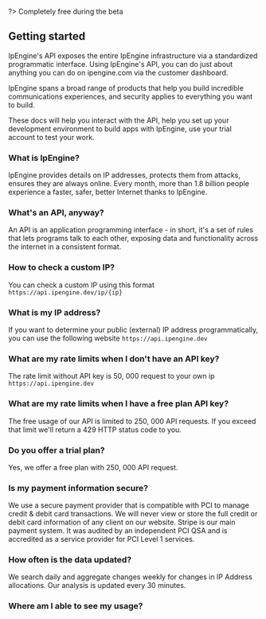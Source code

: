 ?> Completely free during the beta

## Getting started

IpEngine's API exposes the entire IpEngine infrastructure via a standardized programmatic interface. Using IpEngine's API, you can do just about anything you can do on ipengine.com via the customer dashboard.

IpEngine spans a broad range of products that help you build incredible communications experiences, and security applies to everything you want to build.

These docs will help you interact with the API, help you set up your development environment to build apps with IpEngine, use your trial account to test your work.

### What is IpEngine?

IpEngine provides details on IP addresses, protects them from attacks, ensures they are always online. Every month, more than 1.8 billion people experience a faster, safer, better Internet thanks to IpEngine.

### What's an API, anyway?

An API is an application programming interface - in short, it's a set of rules that lets programs talk to each other, exposing data and functionality across the internet in a consistent format.

### How to check a custom IP?

You can check a custom IP using this format `https://api.ipengine.dev/ip/{ip}`

### What is my IP address?

If you want to determine your public (external) IP address programmatically, you can use the following website `https://api.ipengine.dev`

### What are my rate limits when I don't have an API key?

The rate limit without API key is 50, 000 request to your own ip `https://api.ipengine.dev`

### What are my rate limits when I have a free plan API key?

The free usage of our API is limited to 250, 000 API requests. If you exceed that limit we'll return a 429 HTTP status code to you.

### Do you offer a trial plan?

Yes, we offer a free plan with 250, 000 API request.

### Is my payment information secure?

We use a secure payment provider that is compatible with PCI to manage credit & debit card transactions. We will never view or store the full credit or debit card information of any client on our website. Stripe is our main payment system. It was audited by an independent PCI QSA and is accredited as a service provider for PCI Level 1 services.

### How often is the data updated?

We search daily and aggregate changes weekly for changes in IP Address allocations. Our analysis is updated every 30 minutes.

### Where am I able to see my usage?

